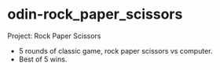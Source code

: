 # odin-rock_paper_scissors
Project: Rock Paper Scissors

* 5 rounds of classic game, rock paper scissors vs computer.
* Best of 5 wins.